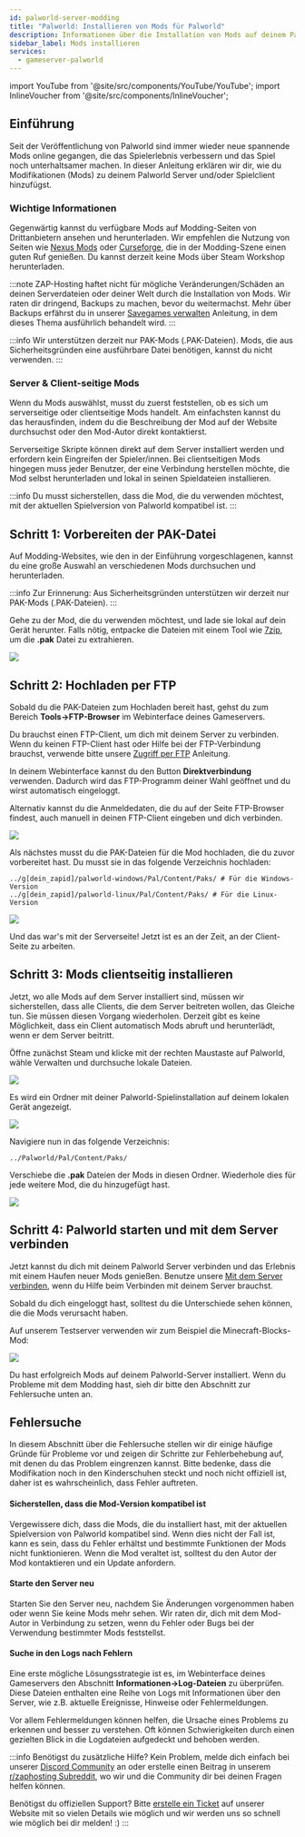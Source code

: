 ```yaml
---
id: palworld-server-modding
title: "Palworld: Installieren von Mods für Palworld"
description: Informationen über die Installation von Mods auf deinem Palworld-Server oder Spiel-Client von ZAP-Hosting - ZAP-Hosting.com Dokumentation
sidebar_label: Mods installieren
services:
  - gameserver-palworld
---
```


import YouTube from '@site/src/components/YouTube/YouTube';
import InlineVoucher from '@site/src/components/InlineVoucher';

## Einführung

Seit der Veröffentlichung von Palworld sind immer wieder neue spannende Mods online gegangen, die das Spielerlebnis verbessern und das Spiel noch unterhaltsamer machen. In dieser Anleitung erklären wir dir, wie du Modifikationen (Mods) zu deinem Palworld Server und/oder Spielclient hinzufügst.

<YouTube videoId="x4tfL3Vi5qE" imageSrc="https://screensaver01.zap-hosting.com/index.php/s/AwsarbqaJsiGK8G/preview" title="How To Install Mods On Your Palworld Server!" description="Hast du das Gefühl, dass du etwas besser verstehst, wenn du es in Aktion siehst? Wir haben etwas für dich! Tauche ab in unser Video, welches alles für dich zusammenfasst. Egal, ob du es eilig hast oder einfach nur Informationen auf möglichst verständliche Art und Weise aufnehmen möchtest!"/>

<InlineVoucher />

### Wichtige Informationen

Gegenwärtig kannst du verfügbare Mods auf Modding-Seiten von Drittanbietern ansehen und herunterladen. Wir empfehlen die Nutzung von Seiten wie [Nexus Mods](https://www.nexusmods.com/palworld/) oder [Curseforge](https://www.curseforge.com/palworld/), die in der Modding-Szene einen guten Ruf genießen. Du kannst derzeit keine Mods über Steam Workshop herunterladen.

:::note
ZAP-Hosting haftet nicht für mögliche Veränderungen/Schäden an deinen Serverdateien oder deiner Welt durch die Installation von Mods. Wir raten dir dringend, Backups zu machen, bevor du weitermachst. Mehr über Backups erfährst du in unserer [Savegames verwalten](palworld-server-savegames.md) Anleitung, in dem dieses Thema ausführlich behandelt wird.
:::

:::info
Wir unterstützen derzeit nur PAK-Mods (.PAK-Dateien). Mods, die aus Sicherheitsgründen eine ausführbare Datei benötigen, kannst du nicht verwenden.
:::



### Server & Client-seitige Mods

Wenn du Mods auswählst, musst du zuerst feststellen, ob es sich um serverseitige oder clientseitige Mods handelt. Am einfachsten kannst du das herausfinden, indem du die Beschreibung der Mod auf der Website durchsuchst oder den Mod-Autor direkt kontaktierst.

Serverseitige Skripte können direkt auf dem Server installiert werden und erfordern kein Eingreifen der Spieler/innen. Bei clientseitigen Mods hingegen muss jeder Benutzer, der eine Verbindung herstellen möchte, die Mod selbst herunterladen und lokal in seinen Spieldateien installieren.

:::info
Du musst sicherstellen, dass die Mod, die du verwenden möchtest, mit der aktuellen Spielversion von Palworld kompatibel ist.
:::



## Schritt 1: Vorbereiten der PAK-Datei

Auf Modding-Websites, wie den in der Einführung vorgeschlagenen, kannst du eine große Auswahl an verschiedenen Mods durchsuchen und herunterladen.

:::info
Zur Erinnerung: Aus Sicherheitsgründen unterstützen wir derzeit nur PAK-Mods (.PAK-Dateien).
:::

Gehe zu der Mod, die du verwenden möchtest, und lade sie lokal auf dein Gerät herunter. Falls nötig, entpacke die Dateien mit einem Tool wie [7zip](https://www.7-zip.org/), um die **.pak** Datei zu extrahieren.

![](https://screensaver01.zap-hosting.com/index.php/s/EA4NBWkQAZQoqfi/preview)



## Schritt 2: Hochladen per FTP

Sobald du die PAK-Dateien zum Hochladen bereit hast, gehst du zum Bereich **Tools->FTP-Browser** im Webinterface deines Gameservers. 

Du brauchst einen FTP-Client, um dich mit deinem Server zu verbinden. Wenn du keinen FTP-Client hast oder Hilfe bei der FTP-Verbindung brauchst, verwende bitte unsere [Zugriff per FTP](gameserver-ftpaccess.md) Anleitung.

In deinem Webinterface kannst du den Button **Direktverbindung** verwenden. Dadurch wird das FTP-Programm deiner Wahl geöffnet und du wirst automatisch eingeloggt. 

Alternativ kannst du die Anmeldedaten, die du auf der Seite FTP-Browser findest, auch manuell in deinen FTP-Client eingeben und dich verbinden.

![](https://github.com/zaphosting/docs/assets/42719082/01a28fcf-c576-4c97-9090-9201bdb01d04)

Als nächstes musst du die PAK-Dateien für die Mod hochladen, die du zuvor vorbereitet hast. Du musst sie in das folgende Verzeichnis hochladen:
```
../g[dein_zapid]/palworld-windows/Pal/Content/Paks/ # Für die Windows-Version
../g[dein_zapid]/palworld-linux/Pal/Content/Paks/ # Für die Linux-Version
```

![](https://screensaver01.zap-hosting.com/index.php/s/87wqpW65SibyLGz/preview)

Und das war's mit der Serverseite! Jetzt ist es an der Zeit, an der Client-Seite zu arbeiten.



## Schritt 3: Mods clientseitig installieren

Jetzt, wo alle Mods auf dem Server installiert sind, müssen wir sicherstellen, dass alle Clients, die dem Server beitreten wollen, das Gleiche tun. Sie müssen diesen Vorgang wiederholen. Derzeit gibt es keine Möglichkeit, dass ein Client automatisch Mods abruft und herunterlädt, wenn er dem Server beitritt.

Öffne zunächst Steam und klicke mit der rechten Maustaste auf Palworld, wähle Verwalten und durchsuche lokale Dateien.

![](https://screensaver01.zap-hosting.com/index.php/s/zf8iSjsJNit9sqB/preview)

Es wird ein Ordner mit deiner Palworld-Spielinstallation auf deinem lokalen Gerät angezeigt.

![](https://screensaver01.zap-hosting.com/index.php/s/GwSzNffxDJaJCrX/preview)

Navigiere nun in das folgende Verzeichnis: 
```
../Palworld/Pal/Content/Paks/
```

Verschiebe die **.pak** Dateien der Mods in diesen Ordner. Wiederhole dies für jede weitere Mod, die du hinzugefügt hast.

![](https://screensaver01.zap-hosting.com/index.php/s/ZmAtezELEbNCwc4/preview)



## Schritt 4: Palworld starten und mit dem Server verbinden

Jetzt kannst du dich mit deinem Palworld Server verbinden und das Erlebnis mit einem Haufen neuer Mods genießen. Benutze unsere [Mit dem Server verbinden](palworld-connect.md), wenn du Hilfe beim Verbinden mit deinem Server brauchst.

Sobald du dich eingeloggt hast, solltest du die Unterschiede sehen können, die die Mods verursacht haben.

Auf unserem Testserver verwenden wir zum Beispiel die Minecraft-Blocks-Mod:

![](https://screensaver01.zap-hosting.com/index.php/s/dxytjjrwaqLtiik/preview)

Du hast erfolgreich Mods auf deinem Palworld-Server installiert. Wenn du Probleme mit dem Modding hast, sieh dir bitte den Abschnitt zur Fehlersuche unten an.



## Fehlersuche

In diesem Abschnitt über die Fehlersuche stellen wir dir einige häufige Gründe für Probleme vor und zeigen dir Schritte zur Fehlerbehebung auf, mit denen du das Problem eingrenzen kannst. Bitte bedenke, dass die Modifikation noch in den Kinderschuhen steckt und noch nicht offiziell ist, daher ist es wahrscheinlich, dass Fehler auftreten.

#### Sicherstellen, dass die Mod-Version kompatibel ist

Vergewissere dich, dass die Mods, die du installiert hast, mit der aktuellen Spielversion von Palworld kompatibel sind. Wenn dies nicht der Fall ist, kann es sein, dass du Fehler erhältst und bestimmte Funktionen der Mods nicht funktionieren. Wenn die Mod veraltet ist, solltest du den Autor der Mod kontaktieren und ein Update anfordern.

#### Starte den Server neu

Starten Sie den Server neu, nachdem Sie Änderungen vorgenommen haben oder wenn Sie keine Mods mehr sehen. Wir raten dir, dich mit dem Mod-Autor in Verbindung zu setzen, wenn du Fehler oder Bugs bei der Verwendung bestimmter Mods feststellst.

#### Suche in den Logs nach Fehlern

Eine erste mögliche Lösungsstrategie ist es, im Webinterface deines Gameservers den Abschnitt **Informationen->Log-Dateien** zu überprüfen. Diese Dateien enthalten eine Reihe von Logs mit Informationen über den Server, wie z.B. aktuelle Ereignisse, Hinweise oder Fehlermeldungen.

Vor allem Fehlermeldungen können helfen, die Ursache eines Problems zu erkennen und besser zu verstehen. Oft können Schwierigkeiten durch einen gezielten Blick in die Logdateien aufgedeckt und behoben werden.

:::info
Benötigst du zusätzliche Hilfe? Kein Problem, melde dich einfach bei unserer [Discord Community](https://discord.com/invite/zaphosting) an oder erstelle einen Beitrag in unserem [r/zaphosting Subreddit](https://www.reddit.com/r/zaphosting/), wo wir und die Community dir bei deinen Fragen helfen können.

Benötigst du offiziellen Support? Bitte [erstelle ein Ticket](https://zap-hosting.com/en/customer/support/) auf unserer Website mit so vielen Details wie möglich und wir werden uns so schnell wie möglich bei dir melden! :)
:::

<InlineVoucher />
